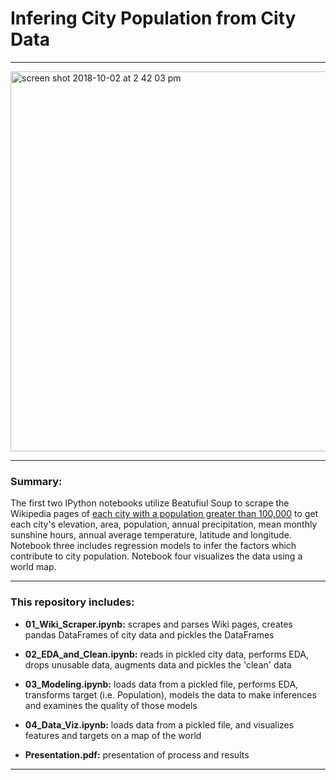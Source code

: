 # Infering City Population from City Data
---

<img width="608" alt="screen shot 2018-10-02 at 2 42 03 pm" src="https://user-images.githubusercontent.com/25728710/46369580-64c3bc00-c651-11e8-9b98-eb636acb98db.png">

---

### Summary:

The first two IPython notebooks utilize Beatufiul Soup to scrape the Wikipedia pages of [each city with a population greater than 100,000](https://en.wikipedia.org/wiki/List_of_towns_and_cities_with_100,000_or_more_inhabitants) to get each city's elevation, area, population, annual precipitation, mean monthly sunshine hours, annual average temperature, latitude and longitude. Notebook three includes regression models to infer the factors which contribute to city population. Notebook four visualizes the data using a world map.

---
### This repository includes:

* __01_Wiki_Scraper.ipynb:__  scrapes and parses Wiki pages, creates pandas DataFrames of city data and pickles the DataFrames

* __02_EDA_and_Clean.ipynb:__ reads in pickled city data, performs EDA, drops unusable data, augments data and pickles the 'clean' data

* __03_Modeling.ipynb:__ loads data from a pickled file, performs EDA, transforms target (i.e. Population), models the data to make inferences and examines the quality of those models

* __04_Data_Viz.ipynb:__ loads data from a pickled file, and visualizes features and targets on a map of the world

* __Presentation.pdf:__ presentation of process and results

---
